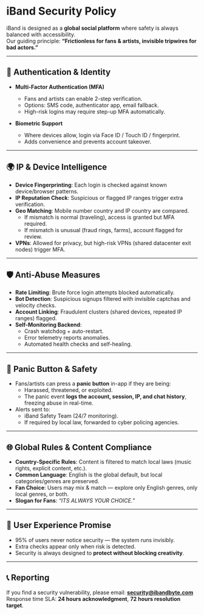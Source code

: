 # iBand Security Policy

iBand is designed as a **global social platform** where safety is always balanced with accessibility.  
Our guiding principle: **“Frictionless for fans & artists, invisible tripwires for bad actors.”**

---

## 🔐 Authentication & Identity
- **Multi-Factor Authentication (MFA)**  
  - Fans and artists can enable 2-step verification.  
  - Options: SMS code, authenticator app, email fallback.  
  - High-risk logins may require step-up MFA automatically.

- **Biometric Support**  
  - Where devices allow, login via Face ID / Touch ID / fingerprint.  
  - Adds convenience and prevents account takeover.

---

## 🌍 IP & Device Intelligence
- **Device Fingerprinting**: Each login is checked against known device/browser patterns.  
- **IP Reputation Check**: Suspicious or flagged IP ranges trigger extra verification.  
- **Geo Matching**: Mobile number country and IP country are compared.  
  - If mismatch is normal (traveling), access is granted but MFA required.  
  - If mismatch is unusual (fraud rings, farms), account flagged for review.  
- **VPNs**: Allowed for privacy, but high-risk VPNs (shared datacenter exit nodes) trigger MFA.

---

## 🛡️ Anti-Abuse Measures
- **Rate Limiting**: Brute force login attempts blocked automatically.  
- **Bot Detection**: Suspicious signups filtered with invisible captchas and velocity checks.  
- **Account Linking**: Fraudulent clusters (shared devices, repeated IP ranges) flagged.  
- **Self-Monitoring Backend**:  
  - Crash watchdog + auto-restart.  
  - Error telemetry reports anomalies.  
  - Automated health checks and self-healing.

---

## 🚨 Panic Button & Safety
- Fans/artists can press a **panic button** in-app if they are being:  
  - Harassed, threatened, or exploited.  
  - The panic event **logs the account, session, IP, and chat history**, freezing abuse in real-time.  
- Alerts sent to:  
  - iBand Safety Team (24/7 monitoring).  
  - If required by local law, forwarded to cyber policing agencies.  

---

## 🌐 Global Rules & Content Compliance
- **Country-Specific Rules**: Content is filtered to match local laws (music rights, explicit content, etc.).  
- **Common Language**: English is the global default, but local categories/genres are preserved.  
- **Fan Choice**: Users may mix & match — explore only English genres, only local genres, or both.  
- **Slogan for Fans**: *“ITS ALWAYS YOUR CHOICE.”*

---

## 🧾 User Experience Promise
- 95% of users never notice security — the system runs invisibly.  
- Extra checks appear only when risk is detected.  
- Security is always designed to **protect without blocking creativity**.

---

## 📞 Reporting
If you find a security vulnerability, please email: **security@ibandbyte.com**  
Response time SLA: **24 hours acknowledgment**, **72 hours resolution target**.